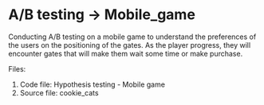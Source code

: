 # A/B testing -> Mobile_game
Conducting A/B testing on a mobile game to understand the preferences of the users on the positioning of the gates.  As the player progress, they will encounter gates that will make them wait some time or make purchase. 

Files:
1) Code file: Hypothesis testing - Mobile game
2) Source file: cookie_cats
